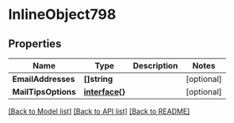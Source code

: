 # InlineObject798

## Properties

Name | Type | Description | Notes
------------ | ------------- | ------------- | -------------
**EmailAddresses** | **[]string** |  | [optional] 
**MailTipsOptions** | [**interface{}**](.md) |  | [optional] 

[[Back to Model list]](../README.md#documentation-for-models) [[Back to API list]](../README.md#documentation-for-api-endpoints) [[Back to README]](../README.md)



